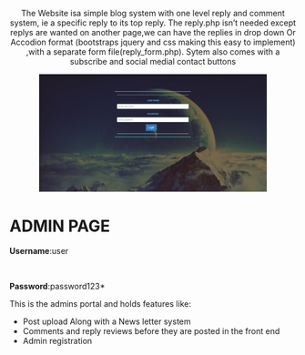 
<p align="center">
The Website isa simple  blog system with one level reply and comment system, ie a specific reply to its top reply.
The reply.php isn’t needed except replys are wanted on another page,we can have the replies in drop down
Or Accodion format (bootstraps jquery and css making this easy to implement) ,with a separate form file(reply_form.php).
Sytem also comes with a subscribe and social medial contact buttons
</p>

<p align="center"><img src="https://github.com/otjake/blogyan/blob/master/admin_login.PNG" width="400"></p>

<p align="center">
<h1><strong>ADMIN PAGE</strong></h1>
<p><strong>Username</strong>:user</p>
<br>
<p><strong>Password</strong>:password123*</p>
This is the admins portal and holds features like:
<ul>
<li>Post upload Along with a News letter system</li>
<li>Comments and reply reviews before they are posted in the front end</li>
<li>Admin registration</li>
</ul>
</p>

